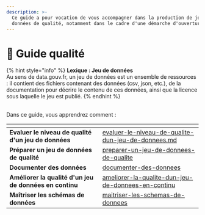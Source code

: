 ```yaml
---
description: >-
  Ce guide a pour vocation de vous accompagner dans la production de jeux de
  données de qualité, notamment dans le cadre d'une démarche d'ouverture.
---
```


# 💎 Guide qualité

{% hint style="info" %}
**Lexique : Jeu de données**\
Au sens de data.gouv.fr, un jeu de données est un ensemble de ressources : il contient des fichiers contenant des données (csv, json, etc.), de la documentation pour décrire le contenu de ces données, ainsi que la licence sous laquelle le jeu est publié.
{% endhint %}

\
Dans ce guide, vous apprendrez comment :&#x20;

<table data-card-size="large" data-column-title-hidden data-view="cards"><thead><tr><th></th><th data-hidden data-card-target data-type="content-ref"></th></tr></thead><tbody><tr><td><strong>Evaluer le niveau de qualité d'un jeu de données</strong></td><td><a href="evaluer-le-niveau-de-qualite-dun-jeu-de-donnees.md">evaluer-le-niveau-de-qualite-dun-jeu-de-donnees.md</a></td></tr><tr><td><strong>Préparer un jeu de données de qualité</strong></td><td><a href="preparer-un-jeu-de-donnees-de-qualite/">preparer-un-jeu-de-donnees-de-qualite</a></td></tr><tr><td><strong>Documenter des données</strong></td><td><a href="documenter-des-donnees/">documenter-des-donnees</a></td></tr><tr><td><strong>Améliorer la qualité d'un jeu de données en continu</strong></td><td><a href="ameliorer-la-qualite-dun-jeu-de-donnees-en-continu/">ameliorer-la-qualite-dun-jeu-de-donnees-en-continu</a></td></tr><tr><td><strong>Maîtriser les schémas de données</strong></td><td><a href="maitriser-les-schemas-de-donnees/">maitriser-les-schemas-de-donnees</a></td></tr></tbody></table>
